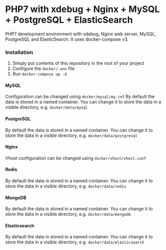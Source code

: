 # PHP7 with xdebug + Nginx + MySQL + PostgreSQL + ElasticSearch #

PHP7 development environment with xdebug, Nginx
web server, MySQL, PostgreSQL and ElasticSearch.
It uses docker-compose v3.

### Installation ###

1. Simply put contents of this repository in
the root of your project
2. Configure the ``` docker/.env ``` file
3. Run ``` docker-compose up -d ```

#### MySQL ####

Configuration can be changed using 
``` docker/mysql/my.cnf ```
By default the data is stored in a named
container. You can change it to store
the data in a visible directory,
e.g. ``` docker/data/mysql ```

#### PostgreSQL ####

By default the data is stored in a named
container. You can change it to store
the data in a visible directory,
e.g. ``` docker/data/postgresql ```

#### Nginx ####

Vhost configuration can be changed using 
 ``` docker/vhost/vhost.conf ```
 
#### Redis ####

By default the data is stored in a named
container. You can change it to store
the data in a visible directory,
e.g. ``` docker/data/redis ``` 

#### MongoDB ####

By default the data is stored in a named
container. You can change it to store
the data in a visible directory,
e.g. ``` docker/data/mongodb ``` 

#### Elasticsearch ####

By default the data is stored in a named
container. You can change it to store
the data in a visible directory,
e.g. ``` docker/data/elasticsearch ``` 